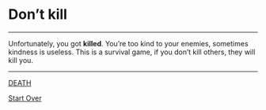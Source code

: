 # Don’t kill

---

Unfortunately, you got **killed**. You’re too kind to your enemies, sometimes kindness is useless. This is a survival game, if you don’t kill others, they will kill you.

---

[DEATH](26-death.md)     

[Start Over](1-introduction.md)
